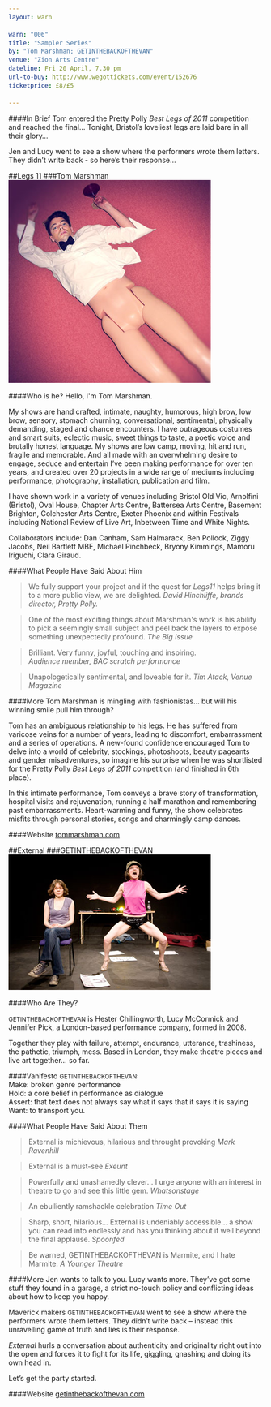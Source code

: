 ```yaml
---
layout: warn

warn: "006"
title: "Sampler Series"
by: "Tom Marshman; GETINTHEBACKOFTHEVAN"
venue: "Zion Arts Centre"
dateline: Fri 20 April, 7.30 pm
url-to-buy: http://www.wegottickets.com/event/152676
ticketprice: £8/£5

---
```

####In Brief
Tom entered the Pretty Polly *Best Legs of 2011* competition and reached the final&hellip; Tonight, Bristol’s loveliest legs are laid bare in all their glory&hellip;

Jen and Lucy went to see a show where the performers wrote them letters. They didn’t write back - so here’s their response&hellip;

##Legs 11
###Tom Marshman
![Tom Marshman](w6tom.jpg)

####Who is he?
Hello, I'm Tom Marshman.

My shows are hand crafted, intimate, naughty, humorous, high brow, low brow, sensory, stomach churning, conversational, sentimental, physically demanding, staged and chance encounters. I have outrageous costumes and smart suits, eclectic music, sweet things to taste, a poetic voice and brutally honest language. My shows are low camp, moving, hit and run, fragile and memorable. And all made with an overwhelming desire to engage, seduce and entertain I’ve been making performance for over ten years, and created over 20 projects in a wide range of mediums including performance, photography, installation, publication and film. 

I have shown work in a variety of venues including Bristol Old Vic, Arnolfini (Bristol), Oval House, Chapter Arts Centre, Battersea Arts Centre, Basement Brighton, Colchester Arts Centre, Exeter Phoenix and within Festivals including National Review of Live Art, Inbetween Time and White Nights.

Collaborators include: Dan Canham, Sam Halmarack, Ben Pollock, Ziggy Jacobs, Neil Bartlett MBE, Michael Pinchbeck, Bryony Kimmings, Mamoru Iriguchi,  Clara Giraud.

####What People Have Said About Him

>We fully support your project and if the quest for *Legs11* helps bring it to a more public view, we are delighted.
*David Hinchliffe, brands director, Pretty Polly.*

>One of the most exciting things about Marshman's work is his ability to pick a seemingly small subject and peel back the layers to expose something unexpectedly profound.
*The Big Issue*

>Brilliant.  Very funny, joyful, touching and inspiring.  
*Audience member, BAC scratch performance*

>Unapologetically sentimental, and loveable for it. 
*Tim Atack, Venue Magazine*


####More
Tom Marshman is mingling with fashionistas&hellip; but will his winning smile pull him through? 

Tom has an ambiguous relationship to his legs. He has suffered from varicose veins for a number of years, leading to discomfort, embarrassment and a series of operations. A new-found confidence encouraged Tom to delve into a world of celebrity, stockings, photoshoots, beauty pageants and gender misadventures, so imagine his surprise when he was shortlisted for the Pretty Polly *Best Legs of 2011* competition (and finished in 6th place).

In this intimate performance, Tom conveys a brave story of transformation, hospital visits and rejuvenation, running a half marathon and remembering past embarrassments. Heart-warming and funny, the show celebrates misfits through personal stories, songs and charmingly camp dances. 

####Website
[tommarshman.com](http://tommarshman.com/)   

##External
###GETINTHEBACKOFTHEVAN
![GETINTHEBACKOFTHEVAN](w6getintheback.jpg)

####Who Are They?
<p><small>GETINTHEBACKOFTHEVAN</small> is Hester Chillingworth, Lucy McCormick and Jennifer Pick, a London-based performance company, formed in 2008.</p>

Together they play with failure, attempt, endurance, utterance, trashiness, the pathetic, triumph, mess.  Based in London, they make theatre pieces and live art together… so far.  

####Vanifesto
<small>GETINTHEBACKOFTHEVAN:</small>   
Make: broken genre performance  
Hold: a core belief in performance as dialogue      
Assert: that text does not always say what it says that it says it is saying      
Want: to transport you.  

####What People Have Said About Them
>External is michievous, hilarious and throught provoking
*Mark Ravenhill*

>External is a must-see
*Exeunt*

>Powerfully and unashamedly clever&hellip; I urge anyone with an interest in theatre to go and see this little gem.
*Whatsonstage*

>An ebulliently ramshackle celebration
*Time Out*

>Sharp, short, hilarious… External is undeniably accessible… a show you can read into endlessly and has you thinking about it well beyond the final applause.
*Spoonfed*

>Be warned, GETINTHEBACKOFTHEVAN is Marmite, and I hate Marmite.
*A Younger Theatre*

####More
Jen wants to talk to you. Lucy wants more.
They’ve got some stuff they found in a garage, a strict no-touch policy and conflicting ideas about how to keep you happy.

Maverick makers <small>GETINTHEBACKOFTHEVAN</small> went to see a show where the performers wrote them letters. They didn’t write back – instead this unravelling game of truth and lies is their response.

*External* hurls a conversation about authenticity and originality right out into the open and forces it to fight for its life, giggling, gnashing and doing its own head in.

Let’s get the party started.

####Website
[getinthebackofthevan.com](http://www.getinthebackofthevan.com/)



